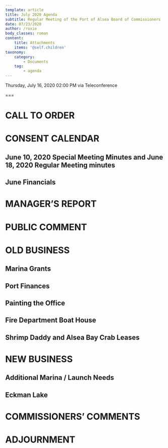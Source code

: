 ```yaml
---
template: article
title: July 2020 Agenda
subtitle: Regular Meeting of the Port of Alsea Board of Commissioners
date: 07/23/2020
author: /roxie
body_classes: roman
content:
    title: Attachments
    items: '@self.children'
taxonomy:
    category: 
        - Documents
    tag: 
        - agenda
---
```


Thursday, July 16, 2020 02:00 PM via Teleconference

===


# CALL TO ORDER

# CONSENT CALENDAR

## June 10, 2020 Special Meeting Minutes and June 18, 2020 Regular Meeting minutes

## June Financials

# MANAGER’S REPORT

# PUBLIC COMMENT

# OLD BUSINESS

## Marina Grants

## Port Finances

## Painting the Office

## Fire Department Boat House

## Shrimp Daddy and Alsea Bay Crab Leases 

# NEW BUSINESS

## Additional Marina / Launch Needs

## Eckman Lake

# COMMISSIONERS’ COMMENTS

# ADJOURNMENT


